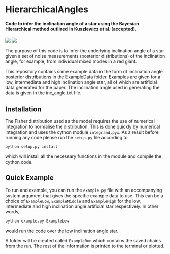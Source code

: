 # HierarchicalAngles
#### Code to infer the inclination angle of a star using the Bayesian Hierarchical method outlined in Kuszlewicz et al. (accepted).

[![](https://img.shields.io/badge/Github-jsk389%2FHierarchicalAngles-blue.svg)](https://github.com/jsk389/HierarchicalAngles) [![](https://img.shields.io/badge/arXiv-1907.01565-orange.svg)](https://arxiv.org/abs/1907.01565)

The purpose of this code is to infer the underlying inclination angle of a star given a set of noise measurements (posterior distributions) of the inclination angle, for example, from individual mixed modes in a red giant.

This repository contains some example data in the form of inclination angle posterior distributions in the ExampleData folder. Examples are given for a low, intermediata and high inclination angle star, all of which are artificial data generated for the paper. The inclination angle used in generating the data is given in the inc_angle.txt file.

## Installation

The Fisher distribution used as the model requires the use of numerical integration to normalise the distribution. This is done quickly by numerical integration and uses the cython module `integrand.pyx`. As a result before running any code please run the `setup.py` file according to

```bash
python setup.py install
```

which will install all the necessary functions in the module and compile the cython code.

## Quick Example

To run and example, you can run the `example.py` file with an accompanying system argument that gives the specific example data to use. This can be a choice of `ExampleLow`, `ExampleMiddle` and `ExampleHigh` for the low, intermediate and high inclination angle artificial star respectively. In other words,

```bash
python example.py ExampleLow
```
would run the code over the low inclination angle star.

A folder will be created called `ExampleRun` which contains the saved chains from the run. The rest of the information is printed to the terminal or plotted.


